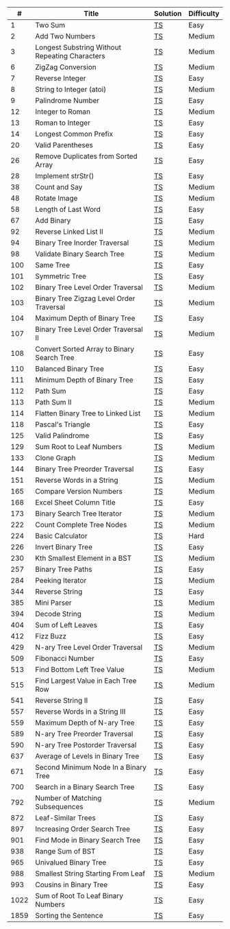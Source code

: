 | #   | Title                                                      | Solution     | Difficulty |
| --- | ---------------------------------------------------------- | ------------ | ---------- |
| 1   | Two Sum                                                    | [TS][TS1]    | Easy       |
| 2   | Add Two Numbers                                            | [TS][TS2]    | Medium     |
| 3   | Longest Substring Without Repeating Characters             | [TS][TS3]    | Medium     |
| 6   | ZigZag Conversion                                          | [TS][TS6]    | Medium     |
| 7   | Reverse Integer                                            | [TS][TS7]    | Easy       |
| 8   | String to Integer (atoi)                                   | [TS][TS8]    | Medium     |
| 9   | Palindrome Number                                          | [TS][TS9]    | Easy       |
| 12  | Integer to Roman                                           | [TS][TS12]   | Medium     |
| 13  | Roman to Integer                                           | [TS][TS13]   | Easy       |
| 14  | Longest Common Prefix                                      | [TS][TS14]   | Easy       |
| 20  | Valid Parentheses                                          | [TS][TS20]   | Easy       |
| 26  | Remove Duplicates from Sorted Array                        | [TS][TS26]   | Easy       |
| 28  | Implement strStr()                                         | [TS][TS28]   | Easy       |
| 38  | Count and Say                                              | [TS][TS38]   | Medium     |
| 48  | Rotate Image                                               | [TS][TS48]   | Medium     |
| 58  | Length of Last Word                                        | [TS][TS58]   | Easy       |
| 67  | Add Binary                                                 | [TS][TS67]   | Easy       |
| 92  | Reverse Linked List II                                     | [TS][TS92]   | Medium     |
| 94  | Binary Tree Inorder Traversal                              | [TS][TS94]   | Medium     |
| 98  | Validate Binary Search Tree                                | [TS][TS98]   | Medium     |
| 100 | Same Tree                                                  | [TS][TS100]  | Easy       |
| 101 | Symmetric Tree                                             | [TS][TS101]  | Easy       |
| 102 | Binary Tree Level Order Traversal                          | [TS][TS102]  | Medium     |
| 103 | Binary Tree Zigzag Level Order Traversal                   | [TS][TS103]  | Medium     |
| 104 | Maximum Depth of Binary Tree                               | [TS][TS104]  | Easy       |
| 107 | Binary Tree Level Order Traversal II                       | [TS][TS107]  | Medium     |
| 108 | Convert Sorted Array to Binary Search Tree                 | [TS][TS108]  | Easy       |
| 110 | Balanced Binary Tree                                       | [TS][TS110]  | Easy       |
| 111 | Minimum Depth of Binary Tree                               | [TS][TS111]  | Easy       |
| 112 | Path Sum                                                   | [TS][TS112]  | Easy       |
| 113 | Path Sum II                                                | [TS][TS113]  | Medium     |
| 114 | Flatten Binary Tree to Linked List                         | [TS][TS114]  | Medium     |
| 118 | Pascal's Triangle                                          | [TS][TS118]  | Easy       |
| 125 | Valid Palindrome                                           | [TS][TS125]  | Easy       |
| 129 | Sum Root to Leaf Numbers                                   | [TS][TS129]  | Medium     |
| 133 | Clone Graph                                                | [TS][TS133]  | Medium     |
| 144 | Binary Tree Preorder Traversal                             | [TS][TS144]  | Easy       |
| 151 | Reverse Words in a String                                  | [TS][TS151]  | Medium     |
| 165 | Compare Version Numbers                                    | [TS][TS165]  | Medium     |
| 168 | Excel Sheet Column Title                                   | [TS][TS168]  | Easy       |
| 173 | Binary Search Tree Iterator                                | [TS][TS173]  | Medium     |
| 222 | Count Complete Tree Nodes                                  | [TS][TS222]  | Medium     |
| 224 | Basic Calculator                                           | [TS][TS224]  | Hard       |
| 226 | Invert Binary Tree                                         | [TS][TS226]  | Easy       |
| 230 | Kth Smallest Element in a BST                              | [TS][TS230]  | Medium     |
| 257 | Binary Tree Paths                                          | [TS][TS257]  | Easy       |
| 284 | Peeking Iterator                                           | [TS][TS284]  | Medium     |
| 344 | Reverse String                                             | [TS][TS344]  | Easy       |
| 385 | Mini Parser                                                | [TS][TS385]  | Medium     |
| 394 | Decode String                                              | [TS][TS394]  | Medium     |
| 404 | Sum of Left Leaves                                         | [TS][TS404]  | Easy       |
| 412 | Fizz Buzz                                                  | [TS][TS412]  | Easy       |
| 429 | N-ary Tree Level Order Traversal                           | [TS][TS429]  | Medium     |
| 509 | Fibonacci Number                                           | [TS][TS509]  | Easy       |
| 513 | Find Bottom Left Tree Value                                | [TS][TS513]  | Medium     |
| 515 | Find Largest Value in Each Tree Row                        | [TS][TS515]  | Medium     |
| 541 | Reverse String II                                          | [TS][TS541]  | Easy       |
| 557 | Reverse Words in a String III                              | [TS][TS557]  | Easy       |
| 559 | Maximum Depth of N-ary Tree                                | [TS][TS559]  | Easy       |
| 589 | N-ary Tree Preorder Traversal                              | [TS][TS589]  | Easy       |
| 590 | N-ary Tree Postorder Traversal                             | [TS][TS590]  | Easy       |
| 637 | Average of Levels in Binary Tree                           | [TS][TS637]  | Easy       |
| 671 | Second Minimum Node In a Binary Tree                       | [TS][TS671]  | Easy       |
| 700 | Search in a Binary Search Tree                             | [TS][TS700]  | Easy       |
| 792 | Number of Matching Subsequences                            | [TS][TS792]  | Medium     |
| 872 | Leaf-Similar Trees                                         | [TS][TS872]  | Easy       |
| 897 | Increasing Order Search Tree                               | [TS][TS897]  | Easy       |
| 901 | Find Mode in Binary Search Tree                            | [TS][TS901]  | Easy       |
| 938 | Range Sum of BST                                           | [TS][TS938]  | Easy       |
| 965 | Univalued Binary Tree                                      | [TS][TS965]  | Easy       |
| 988 | Smallest String Starting From Leaf                         | [TS][TS988]  | Medium     |
| 993 | Cousins in Binary Tree                                     | [TS][TS993]  | Easy       |
| 1022| Sum of Root To Leaf Binary Numbers                         | [TS][TS1022] | Easy       |
| 1859| Sorting the Sentence                                       | [TS][TS1859] | Easy       |

[TS1]: ./src/easy/two-sum/two-sum.ts
[TS2]: ./src/medium/add-two-numbers/add-two-numbers.ts
[TS3]: ./src/medium/longest-substring-without-repeating-characters/longest-substring-without-repeating-characters.ts
[TS6]: ./src/medium/zig-zag-conversion/zig-zag-conversion.ts
[TS7]: ./src/easy/reverse-integer/reverse-integer.ts
[TS8]: ./src/medium/string-to-integer/string-to-integer.ts
[TS9]: ./src/easy/palindrome-number/palindrome-number.ts
[TS12]: ./src/medium/integer-to-roman/integer-to-roman.ts
[TS13]: ./src/easy/roman-to-integer/roman-to-integer.ts
[TS14]: ./src/easy/longest-common-prefix/longest-common-prefix.ts
[TS20]: ./src/easy/valid-parentheses/valid-parentheses.ts
[TS26]: ./src/easy/remove-duplicates-from-sorted-array/remove-duplicates-from-sorted-array.ts
[TS28]: ./src/easy/str-str/str-str.ts
[TS38]: ./src/medium/count-and-say/count-and-say.ts
[TS48]: ./src/medium/rotate-image/rotate-image.ts
[TS58]: ./src/easy/length-of-last-word/length-of-last-word.ts
[TS67]: ./src/easy/add-binary/add-binary.ts
[TS92]: ./src/medium/reverse-linked-list-ii/reverse-linked-list-ii.ts
[TS94]: ./src/medium/binary-tree-level-order-traversal/binary-tree-level-order-traversal.ts
[TS98]: ./src/medium/validate-binary-search-tree/validate-binary-search-tree.ts
[TS100]: ./src/easy/same-tree/same-tree.ts
[TS101]: ./src/easy/symmetric-tree/symmetric-tree.ts
[TS102]: ./src/medium/binary-tree-level-order-traversal/binary-tree-level-order-traversal.ts
[TS103]: ./src/medium/binary-tree-zigzag-level-order-traversal/binary-tree-zigzag-level-order-traversal.ts
[TS104]: ./src/easy/maximum-depth-of-binary-tree/maximum-depth-of-binary-tree.ts
[TS107]: ./src/medium/binary-tree-level-order-traversal-ii/binary-tree-level-order-traversal-ii.ts
[TS108]: ./src/easy/convert-sorted-array-to-binary-search-tree/convert-sorted-array-to-binary-search-tree.ts
[TS110]: ./src/easy/balanced-binary-tree/balanced-binary-tree.ts
[TS111]: ./src/easy/minimum-depth-of-binary-tree/minimum-depth-of-binary-tree.ts
[TS112]: ./src/easy/path-sum/path-sum.ts
[TS113]: ./src/medium/path-sum-ii/path-sum-ii.ts
[TS114]: ./src/medium/flatten-binary-tree-to-linked-list/flatten-binary-tree-to-linked-list.ts
[TS118]: ./src/easy/pascals-triangle/pascals-triangle.ts
[TS125]: ./src/easy/valid-palindrome/valid-palindrome.ts
[TS129]: ./src/medium/sum-root-to-leaf-numbers/sum-root-to-leaf-numbers.ts
[TS133]: ./src/medium/clone-graph/clone-graph.ts
[TS144]: ./src/easy/binary-tree-preorder-traversal/binary-tree-preorder-traversal.ts
[TS151]: ./src/medium/reverse-words-in-a-string/reverse-words-in-a-string.ts
[TS165]: ./src/medium/compare-version-numbers/compare-version-numbers.ts
[TS168]: ./src/easy/excel-sheet-column-title/excel-sheet-column-title.ts
[TS173]: ./src/medium/binary-search-tree-iterator
[TS222]: ./src/medium/count-complete-tree-nodes/count-complete-tree-nodes.ts
[TS224]: ./src/hard/basic-calculator/basic-calculator.ts
[TS226]: ./src/easy/invert-binary-tree/invert-binary-tree.ts
[TS230]: ./src/medium/k-th-smallest-element-in-a-bst/k-th-smallest-element-in-a-bst.ts
[TS257]: ./src/easy/binary-tree-paths/binary-tree-paths.ts
[TS284]: ./src/medium/peeking-iterator/peeking-iterator.ts
[TS344]: ./src/easy/reverse-string/reverse-string.ts
[TS385]: ./src/medium/mini-parser/mini-parser.ts
[TS394]: ./src/medium/decode-string/decode-string.ts
[TS404]: ./src/easy/sum-of-left-leaves/sum-of-left-leaves.ts
[TS412]: ./src/easy/fizz-buzz/fizz-buzz.ts
[TS429]: ./src/medium/n-ary-tree-level-order-traversal/n-ary-tree-level-order-traversal.ts
[TS509]: ./src/easy/fibonacci-number/fibonacci-number.ts
[TS513]: ./src/medium/find-bottom-left-tree-value/find-bottom-left-tree-value.ts
[TS515]: ./src/medium/find-largest-value-in-each-tree-row/find-largest-value-in-each-tree-row.ts
[TS541]: ./src/easy/reverse-string-ii/reverse-string-ii.ts
[TS557]: ./src/easy/reverse-words-in-a-string-iii/reverse-words-in-a-string-iii.ts
[TS559]: ./src/easy/maximum-depth-of-n-ary-tree/maximum-depth-of-n-ary-tree.ts
[TS589]: ./src/easy/n-ary-tree-preorder-traversal/n-ary-tree-preorder-traversal.ts
[TS590]: ./src/easy/n-ary-tree-postorder-traversal/n-ary-tree-postorder-traversal.ts
[TS637]: ./src/easy/average-of-levels-in-binary-tree/average-of-levels-in-binary-tree.ts
[TS671]: ./src/easy/second-minimum-node-in-a-binary-tree/second-minimum-node-in-a-binary-tree.ts
[TS700]: ./src/easy/search-in-a-binary-search-tree/search-in-a-binary-search-tree.ts
[TS792]: ./src/medium/number-of-matching-subsequences/number-of-matching-subsequences.ts
[TS872]: ./src/easy/leaf-similar-trees/leaf-similar-trees.ts
[TS897]: ./src/easy/increasing-order-search-tree/increasing-order-search-tree.ts
[TS901]: ./src/easy/find-mode-in-binary-search-tree/find-mode-in-binary-search-tree.ts
[TS938]: ./src/easy/range-sum-of-bst/range-sum-of-bst.ts
[TS965]: ./src/easy/univalued-binary-tree/univalued-binary-tree.ts
[TS988]: ./src/medium/smallest-string-starting-from-leaf/smallest-string-starting-from-leaf.ts
[TS993]: ./src/easy/cousins-in-binary-tree/cousins-in-binary-tree.ts
[TS1022]: ./src/easy/sum-of-root-to-leaf-binary-numbers/sum-of-root-to-leaf-binary-numbers.ts
[TS1859]: ./src/easy/sorting-the-sentence/sorting-the-sentence.ts
